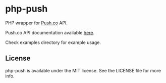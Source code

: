 # php-push

PHP wrapper for [Push.co](http://push.co) API.

Push.co API documentation available [here](http://push.co/api).

Check examples directory for example usage.


## License

php-push is available under the MIT license. See the LICENSE file for more info.
